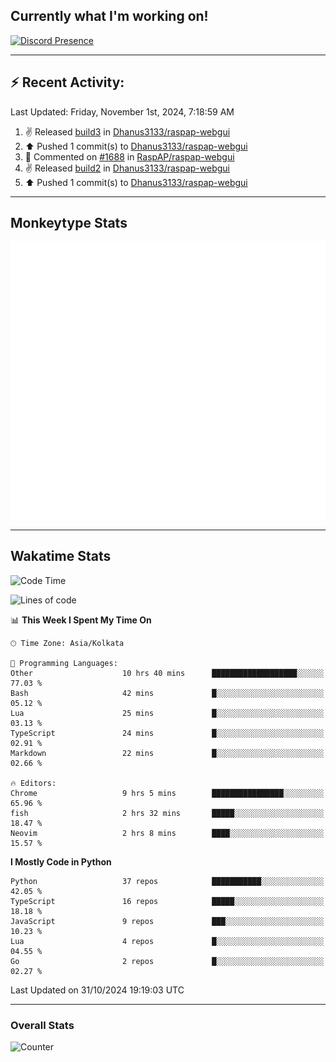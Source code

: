 ## Currently what I'm working on!
[![Discord Presence](https://lanyard.cnrad.dev/api/534981034400284712)](https://discord.com/users/534981034400284712)

---

## :zap: Recent Activity:
<!--RECENT_ACTIVITY:last_update-->
Last Updated: Friday, November 1st, 2024, 7:18:59 AM
<!--RECENT_ACTIVITY:last_update_end-->
<!--RECENT_ACTIVITY:start-->
1. ✌️ Released [build3](https://github.com/Dhanus3133/raspap-webgui/releases/tag/build3) in [Dhanus3133/raspap-webgui](https://github.com/Dhanus3133/raspap-webgui)<br>
2. ⬆️ Pushed 1 commit(s) to [Dhanus3133/raspap-webgui](https://github.com/Dhanus3133/raspap-webgui)<br>
3. 💬 Commented on [#1688](https://github.com/RaspAP/raspap-webgui/issues/1688#issuecomment-2449487869) in [RaspAP/raspap-webgui](https://github.com/RaspAP/raspap-webgui)<br>
4. ✌️ Released [build2](https://github.com/Dhanus3133/raspap-webgui/releases/tag/build2) in [Dhanus3133/raspap-webgui](https://github.com/Dhanus3133/raspap-webgui)<br>
5. ⬆️ Pushed 1 commit(s) to [Dhanus3133/raspap-webgui](https://github.com/Dhanus3133/raspap-webgui)<br>
<!--RECENT_ACTIVITY:end-->

---

## Monkeytype Stats
<a href="https://monkeytype.com/profile/dhanus">
  <img src="https://raw.githubusercontent.com/Dhanus3133/Dhanus3133/monkeytype/monkeytype-lb.svg" alt="Monkeytype Profile" />
</a>

---

## Wakatime Stats
<!--START_SECTION:waka-->
![Code Time](http://img.shields.io/badge/Code%20Time-2%2C310%20hrs%2030%20mins-blue)

![Lines of code](https://img.shields.io/badge/From%20Hello%20World%20I%27ve%20Written-6.3%20million%20lines%20of%20code-blue)

📊 **This Week I Spent My Time On** 

```text
🕑︎ Time Zone: Asia/Kolkata

💬 Programming Languages: 
Other                    10 hrs 40 mins      ███████████████████░░░░░░   77.03 % 
Bash                     42 mins             █░░░░░░░░░░░░░░░░░░░░░░░░   05.12 % 
Lua                      25 mins             █░░░░░░░░░░░░░░░░░░░░░░░░   03.13 % 
TypeScript               24 mins             █░░░░░░░░░░░░░░░░░░░░░░░░   02.91 % 
Markdown                 22 mins             █░░░░░░░░░░░░░░░░░░░░░░░░   02.66 % 

🔥 Editors: 
Chrome                   9 hrs 5 mins        ████████████████░░░░░░░░░   65.96 % 
fish                     2 hrs 32 mins       █████░░░░░░░░░░░░░░░░░░░░   18.47 % 
Neovim                   2 hrs 8 mins        ████░░░░░░░░░░░░░░░░░░░░░   15.57 % 
```

**I Mostly Code in Python** 

```text
Python                   37 repos            ███████████░░░░░░░░░░░░░░   42.05 % 
TypeScript               16 repos            █████░░░░░░░░░░░░░░░░░░░░   18.18 % 
JavaScript               9 repos             ███░░░░░░░░░░░░░░░░░░░░░░   10.23 % 
Lua                      4 repos             █░░░░░░░░░░░░░░░░░░░░░░░░   04.55 % 
Go                       2 repos             █░░░░░░░░░░░░░░░░░░░░░░░░   02.27 % 
```




 Last Updated on 31/10/2024 19:19:03 UTC
<!--END_SECTION:waka-->
---

### Overall Stats

<img src="https://moe-counter.glitch.me/get/@Dhanus3133?theme=asoul" alt="Counter" />

